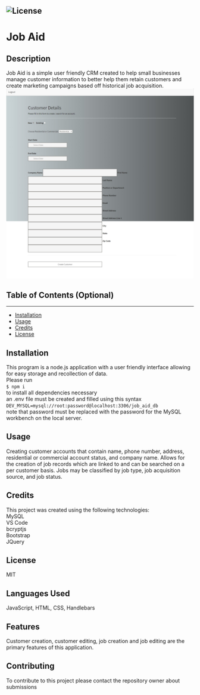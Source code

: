   ![License](https://img.shields.io/badge/license-MIT-green)
  ---
  # Job Aid

  ## Description
  
  Job Aid is a simple user friendly CRM created to help small businesses manage customer information to better help them  retain customers and create marketing campaigns based off historical job acquisition. ![screenshot](https://raw.githubusercontent.com/Koffidanh/job-aid/main/Web%20capture_24-6-2021_0211_localhost.jpeg)
  
  
  ## Table of Contents (Optional)
  ---
  * [Installation](#installation)
  * [Usage](#usage)
  * [Credits](#credits)
  * [License](#license)
  
  
  ## Installation
  
  This program is a node.js application with a user friendly interface allowing for easy storage and recollection of data.<br> Please run <br>```$ npm i                                                                              ```<br> to install all dependencies necessary <br> an .env file must be created and filled using this syntax <br> ``` DEV_MYSQL=mysql://root:password@localhost:3306/job_aid_db                                  ```<br> note that password must be replaced with the password for the MySQL workbench on the local server.
  
  
  ## Usage 
  
  Creating customer accounts that contain name, phone number, address, residential or commercial account status, and company name. Allows for the creation of job records which are linked to and can be searched on a per customer basis. Jobs may be classified by job type, job acquisition source, and job status.
  
  
  ## Credits
  
  This project was created using the following technologies: <br>MySQL <br>VS Code <br>bcryptjs <br>Bootstrap <br>JQuery 
  
  
  ## License
  
  MIT
  
  
  ## Languages Used

  JavaScript, HTML, CSS, Handlebars

  ## Features
  
  Customer creation, customer editing, job creation and job editing are the primary features of this application.
  
  ## Contributing
  
  To contribute to this project please contact the repository owner about submissions
